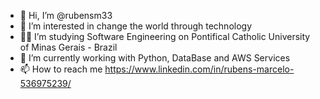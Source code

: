 - 👋 Hi, I’m @rubensm33
- 👀 I’m interested in change the world through technology
- 👨‍🎓 I’m studying Software Engineering on Pontifical Catholic University of Minas Gerais - Brazil
- 🌱 I’m currently working with Python, DataBase and AWS Services
- 📫 How to reach me https://www.linkedin.com/in/rubens-marcelo-536975239/

<p align="right"> 
  <img src="https://komarev.com/ghpvc/?username=rubensm33&label=Views&color=blue&style=flat" alt="" />
</p>

<!---
rubensm33/rubensm33 is a ✨ special ✨ repository because its `README.md` (this file) appears on your GitHub profile.
You can click the Preview link to take a look at your changes.
--->
